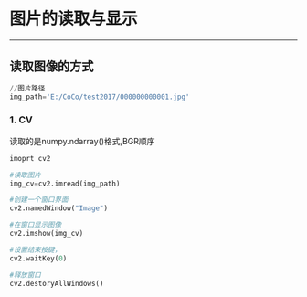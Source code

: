 # 图片的读取与显示
---

## 读取图像的方式
```python
//图片路径
img_path='E:/CoCo/test2017/000000000001.jpg'
```

### 1. CV

读取的是numpy.ndarray()格式,BGR顺序

```python
imoprt cv2

#读取图片
img_cv=cv2.imread(img_path)

#创建一个窗口界面
cv2.namedWindow("Image")

#在窗口显示图像
cv2.imshow(img_cv)

#设置结束按键，
cv2.waitKey(0)

#释放窗口
cv2.destoryAllWindows()
```

